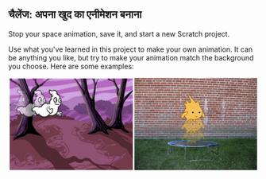 ## चैलेंज: अपना खुद का एनीमेशन बनाना

Stop your space animation, save it, and start a new Scratch project.

Use what you've learned in this project to make your own animation. It can be anything you like, but try to make your animation match the background you choose. Here are some examples:

![स्क्रीनशॉट](images/space-egs.png)